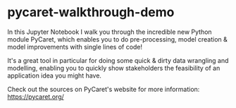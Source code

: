 # pycaret-walkthrough-demo
In this Jupyter Notebook I walk you through the incredible new Python module PyCaret, which enables you to do pre-processing, model creation &amp; model improvements with single lines of code!

It's a great tool in particular for doing some quick & dirty data wrangling and modelling, enabling you to quickly show stakeholders the feasibility of an application idea you might have.

Check out the sources on PyCaret's website for more information: https://pycaret.org/
